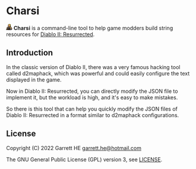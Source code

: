 # Charsi

![Charis](./docs/images/charsi-x16.png) **Charsi** is a command-line tool to
help game modders build string resources for [Diablo II: Resurrected][1].

## Introduction

In the classic version of Diablo II, there was a very famous hacking tool called
d2maphack, which was powerful and could easily configure the text displayed in
the game.

Now in Diablo II: Resurrected, you can directly modify the JSON file to
implement it, but the workload is high, and it's easy to make mistakes.

So there is this tool that can help you quickly modify the JSON files of Diablo
II: Resurrected in a format similar to d2maphack configurations.

## License

Copyright (C) 2022 Garrett HE <garrett.he@hotmail.com>

The GNU General Public License (GPL) version 3, see [LICENSE](./LICENSE).

[1]: https://diablo2.blizzard.com
